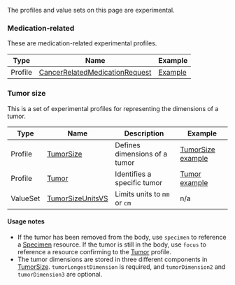 The profiles and value sets on this page are experimental.

### Medication-related

These are medication-related experimental profiles.

| Type    | Name                             | Example                 |
| ------- | -------------------------------- | ----------------------- |
| Profile | [CancerRelatedMedicationRequest] | [Example][crmr-example] |

[CancerRelatedMedicationRequest]: StructureDefinition-mcode-cancer-related-medication-request.html
[crmr-example]: MedicationRequest-mCODECancerRelatedMedicationRequestExample1.html

### Tumor size

This is a set of experimental profiles for representing the dimensions of a tumor.

| Type     | Name               | Description                   | Example             |
| -------- | ------------------ | ----------------------------- | ------------------- |
| Profile  | [TumorSize]        | Defines dimensions of a tumor | [TumorSize example] |
| Profile  | [Tumor]            | Identifies a specific tumor   | [Tumor example]     |
| ValueSet | [TumorSizeUnitsVS] | Limits units to `mm` or `cm`  | n/a                 |

[TumorSize]: StructureDefinition-mcode-tumor-size.html
[TumorSize example]: Observation-mcode-tumor-size.html
[Tumor]: StructureDefinition-mcode-tumor.html
[Tumor example]: BodyStructure-mcode-tumor.html
[TumorSizeUnitsVS]: ValueSet-mcode-tumor-size-units-vs.html

#### Usage notes

- If the tumor has been removed from the body, use `specimen` to reference a [Specimen](http://hl7.org/fhir/R4/specimen.html) resource. If the tumor is still in the body, use `focus` to reference a resource confirming to the [Tumor] profile.
- The tumor dimensions are stored in three different components in [TumorSize]. `tumorLongestDimension` is required, and `tumorDimension2` and `tumorDimension3` are optional.